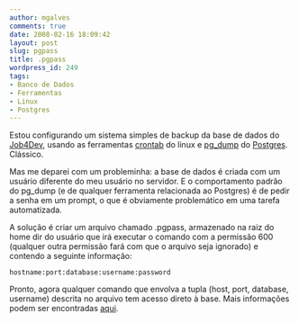 ```yaml
---
author: mgalves
comments: true
date: 2008-02-16 18:09:42
layout: post
slug: pgpass
title: .pgpass
wordpress_id: 249
tags:
- Banco de Dados
- Ferramentas
- Linux
- Postgres
---
```


Estou configurando um sistema simples de backup da base de dados do [Job4Dev](http://job4dev.com), usando as ferramentas [crontab](http://unixhelp.ed.ac.uk/CGI/man-cgi?crontab+5) do linux e [pg_dump](http://www.postgresql.org/docs/8.0/interactive/backup.html) do [Postgres](http://www.postgresql.org/). Clássico.

Mas me deparei com um probleminha: a base de dados é criada com um usuário diferente do meu usuário no servidor. E o comportamento padrão do pg_dump (e de qualquer ferramenta relacionada ao Postgres)
é de pedir a senha em um prompt, o que é obviamente problemático em uma tarefa automatizada.

A solução é criar um arquivo chamado .pgpass, armazenado na raiz do home dir do usuário que irá executar o comando com a permissão 600 (qualquer outra permissão fará com que o arquivo seja ignorado) e contendo a seguinte informação:

`hostname:port:database:username:password`

Pronto, agora qualquer comando que envolva a tupla (host, port, database, username) descrita no arquivo tem acesso direto à base. Mais informações podem ser encontradas [aqui](http://www.postgresql.org/docs/8.1/interactive/libpq-pgpass.html).
